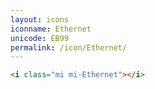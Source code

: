 ```yaml
---
layout: icons
iconname: Ethernet
unicode: EB99
permalink: /icon/Ethernet/
---
```


``` html
<i class="mi mi-Ethernet"></i>
```
